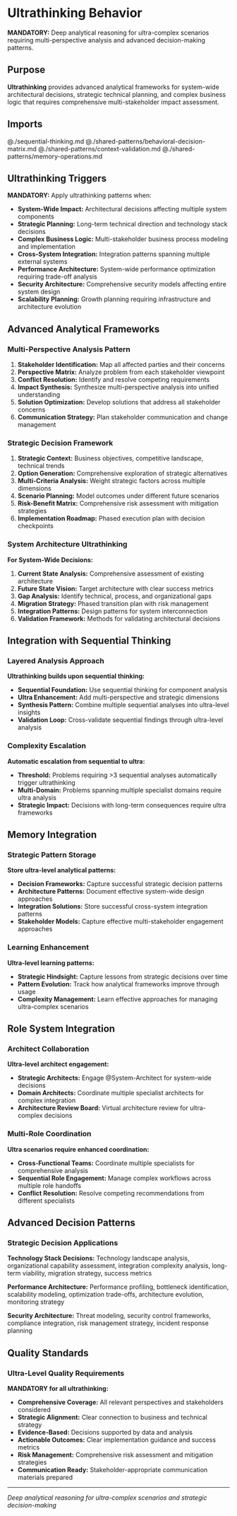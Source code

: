 # Ultrathinking Behavior

**MANDATORY:** Deep analytical reasoning for ultra-complex scenarios requiring multi-perspective analysis and advanced decision-making patterns.

## Purpose

**Ultrathinking** provides advanced analytical frameworks for system-wide architectural decisions, strategic technical planning, and complex business logic that requires comprehensive multi-stakeholder impact assessment.

## Imports

@./sequential-thinking.md
@./shared-patterns/behavioral-decision-matrix.md
@./shared-patterns/context-validation.md
@./shared-patterns/memory-operations.md

## Ultrathinking Triggers

**MANDATORY:** Apply ultrathinking patterns when:
- **System-Wide Impact:** Architectural decisions affecting multiple system components
- **Strategic Planning:** Long-term technical direction and technology stack decisions
- **Complex Business Logic:** Multi-stakeholder business process modeling and implementation
- **Cross-System Integration:** Integration patterns spanning multiple external systems
- **Performance Architecture:** System-wide performance optimization requiring trade-off analysis
- **Security Architecture:** Comprehensive security models affecting entire system design
- **Scalability Planning:** Growth planning requiring infrastructure and architecture evolution

## Advanced Analytical Frameworks

### Multi-Perspective Analysis Pattern
1. **Stakeholder Identification:** Map all affected parties and their concerns
2. **Perspective Matrix:** Analyze problem from each stakeholder viewpoint
3. **Conflict Resolution:** Identify and resolve competing requirements
4. **Impact Synthesis:** Synthesize multi-perspective analysis into unified understanding
5. **Solution Optimization:** Develop solutions that address all stakeholder concerns
6. **Communication Strategy:** Plan stakeholder communication and change management

### Strategic Decision Framework
1. **Strategic Context:** Business objectives, competitive landscape, technical trends
2. **Option Generation:** Comprehensive exploration of strategic alternatives
3. **Multi-Criteria Analysis:** Weight strategic factors across multiple dimensions
4. **Scenario Planning:** Model outcomes under different future scenarios
5. **Risk-Benefit Matrix:** Comprehensive risk assessment with mitigation strategies
6. **Implementation Roadmap:** Phased execution plan with decision checkpoints

### System Architecture Ultrathinking
**For System-Wide Decisions:**
1. **Current State Analysis:** Comprehensive assessment of existing architecture
2. **Future State Vision:** Target architecture with clear success metrics
3. **Gap Analysis:** Identify technical, process, and organizational gaps
4. **Migration Strategy:** Phased transition plan with risk management
5. **Integration Patterns:** Design patterns for system interconnection
6. **Validation Framework:** Methods for validating architectural decisions

## Integration with Sequential Thinking

### Layered Analysis Approach
**Ultrathinking builds upon sequential thinking:**
- **Sequential Foundation:** Use sequential thinking for component analysis
- **Ultra Enhancement:** Add multi-perspective and strategic dimensions
- **Synthesis Pattern:** Combine multiple sequential analyses into ultra-level insights
- **Validation Loop:** Cross-validate sequential findings through ultra-level analysis

### Complexity Escalation
**Automatic escalation from sequential to ultra:**
- **Threshold:** Problems requiring >3 sequential analyses automatically trigger ultrathinking
- **Multi-Domain:** Problems spanning multiple specialist domains require ultra analysis
- **Strategic Impact:** Decisions with long-term consequences require ultra frameworks

## Memory Integration

### Strategic Pattern Storage
**Store ultra-level analytical patterns:**
- **Decision Frameworks:** Capture successful strategic decision patterns
- **Architecture Patterns:** Document effective system-wide design approaches
- **Integration Solutions:** Store successful cross-system integration patterns
- **Stakeholder Models:** Capture effective multi-stakeholder engagement approaches

### Learning Enhancement
**Ultra-level learning patterns:**
- **Strategic Hindsight:** Capture lessons from strategic decisions over time
- **Pattern Evolution:** Track how analytical frameworks improve through usage
- **Complexity Management:** Learn effective approaches for managing ultra-complex scenarios

## Role System Integration

### Architect Collaboration
**Ultra-level architect engagement:**
- **Strategic Architects:** Engage @System-Architect for system-wide decisions
- **Domain Architects:** Coordinate multiple specialist architects for complex integration
- **Architecture Review Board:** Virtual architecture review for ultra-complex decisions

### Multi-Role Coordination
**Ultra scenarios require enhanced coordination:**
- **Cross-Functional Teams:** Coordinate multiple specialists for comprehensive analysis
- **Sequential Role Engagement:** Manage complex workflows across multiple role handoffs
- **Conflict Resolution:** Resolve competing recommendations from different specialists

## Advanced Decision Patterns

### Strategic Decision Applications
**Technology Stack Decisions:** Technology landscape analysis, organizational capability assessment, integration complexity analysis, long-term viability, migration strategy, success metrics

**Performance Architecture:** Performance profiling, bottleneck identification, scalability modeling, optimization trade-offs, architecture evolution, monitoring strategy

**Security Architecture:** Threat modeling, security control frameworks, compliance integration, risk management strategy, incident response planning

## Quality Standards

### Ultra-Level Quality Requirements
**MANDATORY for all ultrathinking:**
- **Comprehensive Coverage:** All relevant perspectives and stakeholders considered
- **Strategic Alignment:** Clear connection to business and technical strategy
- **Evidence-Based:** Decisions supported by data and analysis
- **Actionable Outcomes:** Clear implementation guidance and success metrics
- **Risk Management:** Comprehensive risk assessment and mitigation strategies
- **Communication Ready:** Stakeholder-appropriate communication materials prepared

---
*Deep analytical reasoning for ultra-complex scenarios and strategic decision-making*
